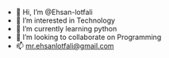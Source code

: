- 👋 Hi, I’m @Ehsan-lotfali
- 👀 I’m interested in Technology
- 🌱 I’m currently learning python
- 💞️ I’m looking to collaborate on Programming
- 📫 mr.ehsanlotfali@gmail.com

<!---
Ehsan-lotfali/Ehsan-lotfali is a ✨ special ✨ repository because its `README.md` (this file) appears on your GitHub profile.
You can click the Preview link to take a look at your changes.
--->
